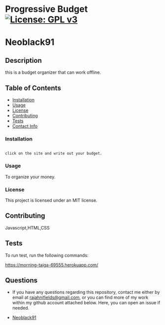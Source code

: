 # Progressive Budget [![License: GPL v3](https://img.shields.io/badge/License-GPL%20v3-blue.svg)](http://www.gnu.org/licenses/gpl-3.0)

# Neoblack91


## Description

this is a budget organizer that can work offline.

## Table of Contents

* [Installation](#install)
* [Usage](#usage)
* [License](#license)
* [Contributing](#contributing)
* [Tests](#test)
* [Contact Info](#qContactInfo)

### Installation

```

click on the site and write out your budget.

```

### Usage

To organize your money.

### License

 This project is licensed under an MIT license.

## Contributing

Javascript,HTML,CSS

## Tests

To run test, run the following commands:


https://morning-taiga-69555.herokuapp.com/

## Questions

* If you have any questions regarding this repository, contact me either by email at <rajahnifields@gmail.com>, or you can find more of my work within my github account attached below. Here, you can open an issue if needed.

* [Neoblack91](https://github.com/Neoblack91)
